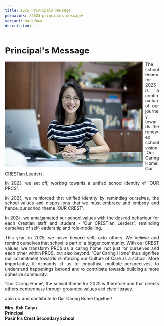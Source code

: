 ```yaml
---
title: 2025 Principals Message
permalink: /2025-principals-message/
variant: markdown
description: ""
---
```

<h1>Principal's Message</h1>
<div>
<img src="/images/Our%20Staff/Principal_Message_2024.jpg" alt="Principal PRCS" style="width:450px; margin-right:10px; float:left;">    
<p style="text-align:justify;">The school theme for 2025 is a continuation of our journey towards the renewed school vision 'Our Caring Home, Our CRESTian Leaders'.</p>
<p style="text-align:justify;">In 2022, we set off, working towards a unified school identity of 'OUR PRCS'.</p>
<p style="text-align:justify;">In 2023, we reinforced that unified identity by reminding ourselves, the school values and dispositions that we must embrace and embody and hence, our school theme 'OUR CREST'.</p>
<p style="text-align:justify;">In 2024, we amalgamated our school values with the desired behaviour for each Crestian staff and student - 'Our CRESTian Leaders', reminding ourselves of self-leadership and role-modelling.</p>
<p style="text-align:justify;">This year, in 2025, we move beyond self, onto others. We believe and remind ourselves that school is part of a bigger community. With our CREST values, we transform PRCS as a caring home, not just for ourselves and each other within PRCS, but also beyond. 'Our Caring Home' thus signifies our commitment towards reinforcing our Culture of Care as a school. More importantly, it demands of us to empathise multiple perspectives, to understand happenings beyond and to contribute towards building a more cohesive community.</p>
<p style="text-align:justify;">'Our Caring Home', the school theme for 2025 is therefore one that directs others-centredness through grounded values and civic literacy.</p>
<p style="text-align:justify;">Join us, and contribute to Our Caring Home together!</p>
<p><strong>Mrs. Koh Caiyu<br>
Principal<br>
Pasir Ris Crest Secondary School</strong></p>
</div>